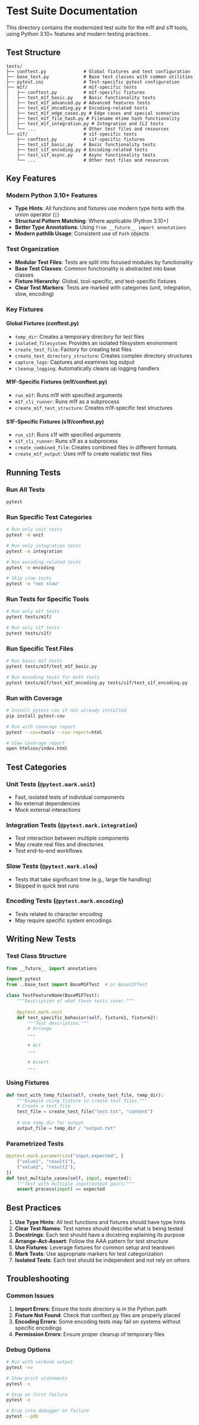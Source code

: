 # Test Suite Documentation

This directory contains the modernized test suite for the m1f and s1f tools, using Python 3.10+ features and modern testing practices.

## Test Structure

```
tests/
├── conftest.py              # Global fixtures and test configuration
├── base_test.py             # Base test classes with common utilities
├── pytest.ini               # Test-specific pytest configuration
├── m1f/                     # m1f-specific tests
│   ├── conftest.py          # m1f-specific fixtures
│   ├── test_m1f_basic.py    # Basic functionality tests
│   ├── test_m1f_advanced.py # Advanced features tests
│   ├── test_m1f_encoding.py # Encoding-related tests
│   ├── test_m1f_edge_cases.py # Edge cases and special scenarios
│   ├── test_m1f_file_hash.py # Filename mtime hash functionality
│   ├── test_m1f_integration.py # Integration and CLI tests
│   └── ...                  # Other test files and resources
└── s1f/                     # s1f-specific tests
    ├── conftest.py          # s1f-specific fixtures
    ├── test_s1f_basic.py    # Basic functionality tests
    ├── test_s1f_encoding.py # Encoding-related tests
    ├── test_s1f_async.py    # Async functionality tests
    └── ...                  # Other test files and resources
```

## Key Features

### Modern Python 3.10+ Features

- **Type Hints**: All functions and fixtures use modern type hints with the union operator (`|`)
- **Structural Pattern Matching**: Where applicable (Python 3.10+)
- **Better Type Annotations**: Using `from __future__ import annotations`
- **Modern pathlib Usage**: Consistent use of `Path` objects

### Test Organization

- **Modular Test Files**: Tests are split into focused modules by functionality
- **Base Test Classes**: Common functionality is abstracted into base classes
- **Fixture Hierarchy**: Global, tool-specific, and test-specific fixtures
- **Clear Test Markers**: Tests are marked with categories (unit, integration, slow, encoding)

### Key Fixtures

#### Global Fixtures (conftest.py)

- `temp_dir`: Creates a temporary directory for test files
- `isolated_filesystem`: Provides an isolated filesystem environment
- `create_test_file`: Factory for creating test files
- `create_test_directory_structure`: Creates complex directory structures
- `capture_logs`: Captures and examines log output
- `cleanup_logging`: Automatically cleans up logging handlers

#### M1F-Specific Fixtures (m1f/conftest.py)

- `run_m1f`: Runs m1f with specified arguments
- `m1f_cli_runner`: Runs m1f as a subprocess
- `create_m1f_test_structure`: Creates m1f-specific test structures

#### S1F-Specific Fixtures (s1f/conftest.py)

- `run_s1f`: Runs s1f with specified arguments
- `s1f_cli_runner`: Runs s1f as a subprocess
- `create_combined_file`: Creates combined files in different formats
- `create_m1f_output`: Uses m1f to create realistic test files

## Running Tests

### Run All Tests
```bash
pytest
```

### Run Specific Test Categories
```bash
# Run only unit tests
pytest -m unit

# Run only integration tests
pytest -m integration

# Run encoding-related tests
pytest -m encoding

# Skip slow tests
pytest -m "not slow"
```

### Run Tests for Specific Tools
```bash
# Run only m1f tests
pytest tests/m1f/

# Run only s1f tests
pytest tests/s1f/
```

### Run Specific Test Files
```bash
# Run basic m1f tests
pytest tests/m1f/test_m1f_basic.py

# Run encoding tests for both tools
pytest tests/m1f/test_m1f_encoding.py tests/s1f/test_s1f_encoding.py
```

### Run with Coverage
```bash
# Install pytest-cov if not already installed
pip install pytest-cov

# Run with coverage report
pytest --cov=tools --cov-report=html

# View coverage report
open htmlcov/index.html
```

## Test Categories

### Unit Tests (`@pytest.mark.unit`)
- Fast, isolated tests of individual components
- No external dependencies
- Mock external interactions

### Integration Tests (`@pytest.mark.integration`)
- Test interaction between multiple components
- May create real files and directories
- Test end-to-end workflows

### Slow Tests (`@pytest.mark.slow`)
- Tests that take significant time (e.g., large file handling)
- Skipped in quick test runs

### Encoding Tests (`@pytest.mark.encoding`)
- Tests related to character encoding
- May require specific system encodings

## Writing New Tests

### Test Class Structure
```python
from __future__ import annotations

import pytest
from ..base_test import BaseM1FTest  # or BaseS1FTest

class TestFeatureName(BaseM1FTest):
    """Description of what these tests cover."""
    
    @pytest.mark.unit
    def test_specific_behavior(self, fixture1, fixture2):
        """Test description."""
        # Arrange
        ...
        
        # Act
        ...
        
        # Assert
        ...
```

### Using Fixtures
```python
def test_with_temp_files(self, create_test_file, temp_dir):
    """Example using fixture to create test files."""
    # Create a test file
    test_file = create_test_file("test.txt", "content")
    
    # Use temp_dir for output
    output_file = temp_dir / "output.txt"
```

### Parametrized Tests
```python
@pytest.mark.parametrize("input,expected", [
    ("value1", "result1"),
    ("value2", "result2"),
])
def test_multiple_cases(self, input, expected):
    """Test with multiple input/output pairs."""
    assert process(input) == expected
```

## Best Practices

1. **Use Type Hints**: All test functions and fixtures should have type hints
2. **Clear Test Names**: Test names should describe what is being tested
3. **Docstrings**: Each test should have a docstring explaining its purpose
4. **Arrange-Act-Assert**: Follow the AAA pattern for test structure
5. **Use Fixtures**: Leverage fixtures for common setup and teardown
6. **Mark Tests**: Use appropriate markers for test categorization
7. **Isolated Tests**: Each test should be independent and not rely on others

## Troubleshooting

### Common Issues

1. **Import Errors**: Ensure the tools directory is in the Python path
2. **Fixture Not Found**: Check that conftest.py files are properly placed
3. **Encoding Errors**: Some encoding tests may fail on systems without specific encodings
4. **Permission Errors**: Ensure proper cleanup of temporary files

### Debug Options
```bash
# Run with verbose output
pytest -vv

# Show print statements
pytest -s

# Stop on first failure
pytest -x

# Drop into debugger on failure
pytest --pdb
``` 